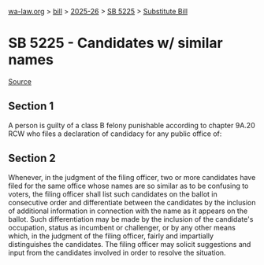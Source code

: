 [wa-law.org](/) > [bill](/bill/) > [2025-26](/bill/2025-26/) > [SB 5225](/bill/2025-26/sb/5225/) > [Substitute Bill](/bill/2025-26/sb/5225/S/)

# SB 5225 - Candidates w/ similar names

[Source](http://lawfilesext.leg.wa.gov/biennium/2025-26/Pdf/Bills/Senate%20Bills/5225-S.pdf)

## Section 1
A person is guilty of a class B felony punishable according to chapter 9A.20 RCW who files a declaration of candidacy for any public office of:

## Section 2
Whenever, in the judgment of the filing officer, two or more candidates have filed for the same office whose names are so similar as to be confusing to voters, the filing officer shall list such candidates on the ballot in consecutive order and differentiate between the candidates by the inclusion of additional information in connection with the name as it appears on the ballot. Such differentiation may be made by the inclusion of the candidate's occupation, status as incumbent or challenger, or by any other means which, in the judgment of the filing officer, fairly and impartially distinguishes the candidates. The filing officer may solicit suggestions and input from the candidates involved in order to resolve the situation.
